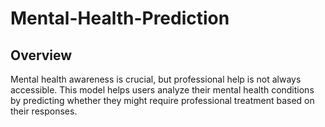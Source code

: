 # Mental-Health-Prediction

## Overview
Mental health awareness is crucial, but professional help is not always accessible. This model helps users analyze their mental health conditions by predicting whether they might require professional treatment based on their responses.
